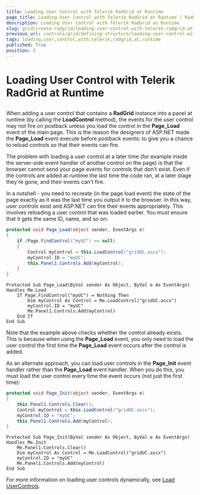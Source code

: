 ```yaml
---
title: Loading User Control with Telerik RadGrid at Runtime
page_title: Loading User Control with Telerik RadGrid at Runtime | RadGrid for ASP.NET AJAX Documentation
description: Loading User Control with Telerik RadGrid at Runtime
slug: grid/create-radgrid/loading-user-control-with-telerik-radgrid-at-runtime
previous_url: controls/grid/defining-structure/loading-user-control-with-telerik-radgrid-at-runtime
tags: loading,user,control,with,telerik,radgrid,at,runtime
published: True
position: 5
---
```


# Loading User Control with Telerik RadGrid at Runtime



## 

When adding a user control that contains a **RadGrid** instance into a panel at runtime (by calling the **LoadControl** method), the events for the user control may not fire on postback unless you load the control in the **Page_Load** event of the main page. This is the reason the designers of ASP.NET made the **Page_Load** event execute before postback events: to give you a chance to reload controls so that their events can fire.

The problem with loading a user control at a later time (for example inside the server-side event handler of another control on the page) is that the browser cannot send your page events for controls that don't exist. Even if the controls are added at runtime the last time the code ran, at a later stage they're gone, and their events can't fire.

In a nutshell - you need to recreate (in the page load event) the state of the page exactly as it was the last time you output it to the browser. In this way, user controls exist and ASP.NET can fire their events appropriately. This involves reloading a user control that was loaded earlier. You must ensure that it gets the same ID, name, and so on:



````C#	
protected void Page_Load(object sender, EventArgs e)
{
    if (Page.FindControl("myUC") == null)
    {
        Control myControl = this.LoadControl("gridUC.ascx");
        myControl.ID = "myUC";
        this.Panel1.Controls.Add(myControl);
    }
}
````
````VB
Protected Sub Page_Load(ByVal sender As Object, ByVal e As EventArgs) Handles Me.Load
    If Page.FindControl("myUC") = Nothing Then
        Dim myControl As Control = Me.LoadControl("gridUC.ascx")
        myControl.ID = "myUC"
        Me.Panel1.Controls.Add(myControl)
    End If
End Sub
````


Note that the example above checks whether the control already exists. This is because when using the **Page_Load** event, you only need to load the user control the first time the **Page_Load** event occurs after the control is added.

As an alternate approach, you can load user controls in the **Page_Init** event handler rather than the **Page_Load** event handler. When you do this, you must load the user control every time the event occurs (not just the first time):



````C#
protected void Page_Init(object sender, EventArgs e)
{
    this.Panel1.Controls.Clear();
    Control myControl = this.LoadControl("gridUC.ascx");
    myControl.ID = "myUC";
    this.Panel1.Controls.Add(myControl);
}
````
````VB
Protected Sub Page_Init(ByVal sender As Object, ByVal e As EventArgs) Handles Me.Init
    Me.Panel1.Controls.Clear()
    Dim myControl As Control = Me.LoadControl("gridUC.ascx")
    myControl.ID = "myUC"
    Me.Panel1.Controls.Add(myControl)
End Sub
````


For more information on loading user controls dynamically, see [Load UserControls](https://www.telerik.com/help/aspnet-ajax/ajxLoadUserControls.html).
